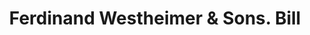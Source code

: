 ---
doi: 10.7916/D8B296CN
date_other: '1900'
date_other_textual: 1900-1909
form: printed ephemera
genre:
- Invoices
name:
- Ferdinand Westheimer & Sons
object_in_context_url: https://biggert.cul.columbia.edu/items/view/ave_biggert_01253
subject_hierarchical_geographic:
- Cincinnati, Ohio, United States
subject_name:
- Ferdinand Westheimer & Sons
title: Ferdinand Westheimer & Sons. Bill
sort_title: Ferdinand Westheimer & Sons. Bill
call_number: ave_biggert_01253
coordinates:
- 39.1,-84.51666666666667
pid: ave_biggert_01253
identifiers: ave_biggert_01253
thumbnail: https://derivativo-1.library.columbia.edu/iiif/2/ldpd:343168/full/!256,256/0/native.jpg
permalink: "/biggert/ave_biggert_01253/"
layout: iiif-image-page
---